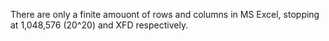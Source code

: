 There are only a finite amouont of rows and columns in MS Excel, stopping at 1,048,576 (20^20) and XFD respectively.  